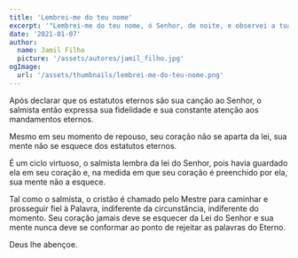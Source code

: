 ```yaml
---
title: 'Lembrei-me do teu nome'
excerpt: '"Lembrei-me do teu nome, ó Senhor, de noite, e observei a tua lei. Isto fiz eu, porque guardei os teus mandamentos" (Salmo 119.55,56)'
date: '2021-01-07'
author:
  name: Jamil Filho
  picture: '/assets/autores/jamil_filho.jpg'
ogImage:
  url: '/assets/thumbnails/lembrei-me-do-teu-nome.png'
---
```


Após declarar que os estatutos eternos são sua canção ao Senhor, o salmista então expressa sua fidelidade e sua constante atenção aos mandamentos eternos.

Mesmo em seu momento de repouso, seu coração não se aparta da lei, sua mente não se esquece dos estatutos eternos.

É um ciclo virtuoso, o salmista lembra da lei do Senhor, pois havia guardado ela em seu coração e, na medida em que seu coração é preenchido por ela, sua mente não a esquece.

Tal como o salmista, o cristão é chamado pelo Mestre para caminhar e prosseguir fiel à Palavra, indiferente da circunstância, indiferente do momento. Seu coração jamais deve se esquecer da Lei do Senhor e sua mente nunca deve se conformar ao ponto de rejeitar as palavras do Eterno.

Deus lhe abençoe.